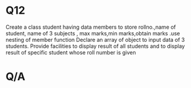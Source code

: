# Q12

Create a class student having data members to store rollno.,name of student, name of
3 subjects , max marks,min marks,obtain marks .use nesting of member function Declare
an array of object to input data of 3 students. Provide facilities to display result of all
students and to display result of specific student whose roll number is given

# Q/A